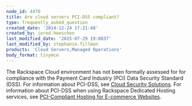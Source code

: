 ```yaml
---
node_id: 4470
title: Are cloud servers PCI-DSS compliant?
type: frequently_asked_question
created_date: '2014-12-24 17:21:48'
created_by: jered.heeschen
last_modified_date: '2015-07-29 19:0837'
last_modified_by: stephanie.fillmon
products: 'Cloud Servers,Managed Operations'
body_format: tinymce
---
```


The Rackspace Cloud environment has not been formally assessed for for
compliance with the Payment Card Industry (PCI) Data Security Standard
(DSS).  For information about PCI-DSS, see [Cloud Security
Solutions](http://www.rackspace.com/security/solutions/#pci). For
information about PCI-DSS when using Rackspace Dedicated Hosting
services, see [PCI-Compliant Hosting for E-commerce
Websites](http://www.rackspace.com/ecommerce-hosting/pci/).

